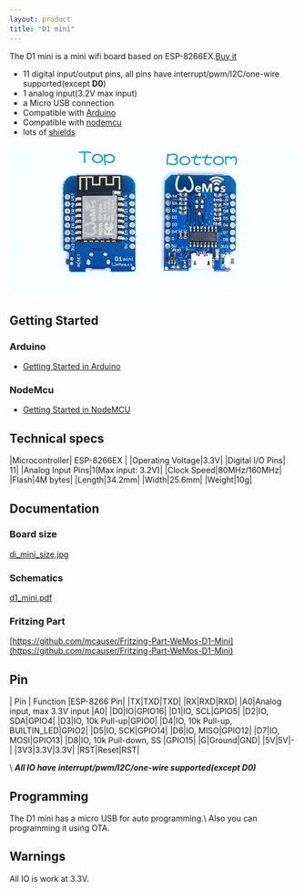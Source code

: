 ```yaml
---
layout: product
title: "D1 mini"
---  
```


The D1 mini is a mini wifi board based on ESP-8266EX.[Buy it](http://www.aliexpress.com/store/product/D1-mini-Mini-NodeMcu-4M-bytes-Lua-WIFI-Internet-of-Things-development-board-based-ESP8266/1331105_32529101036.html)

  * 11 digital input/output pins, all pins have interrupt/pwm/I2C/one-wire supported(except **D0**)
  * 1 analog input(3.2V max input)
  * a Micro USB connection
  * Compatible with [Arduino](https://github.com/esp8266/Arduino)
  * Compatible with [nodemcu](http://www.nodemcu.com)
  * lots of [shields](./mini_shields.html)

[![D1 mini](./images/mini_v2.jpg)](./images/mini_v2.jpg)

## Getting Started

### Arduino

  * [Getting Started in Arduino](/tutorial/get_started_in_arduino.html)

### NodeMcu

  * [Getting Started in NodeMCU](/tutorial/get_started_in_nodemcu.html)

## Technical specs

|Microcontroller| ESP-8266EX |
|Operating Voltage|3.3V|
|Digital I/O Pins| 11|
|Analog Input Pins|1(Max input: 3.2V)|
|Clock Speed|80MHz/160MHz|
|Flash|4M bytes|
|Length|34.2mm|
|Width|25.6mm|
|Weight|10g|

## Documentation

### Board size
[di_mini_size.jpg](./images/di_mini_size.jpg)

### Schematics

[d1_mini.pdf](./images/d1_mini.pdf)

### Fritzing Part

[https://github.com/mcauser/Fritzing-Part-WeMos-D1-Mini](https://github.com/mcauser/Fritzing-Part-WeMos-D1-Mini)


## Pin

| Pin | Function |ESP-8266 Pin|
|TX|TXD|TXD|
|RX|RXD|RXD|
|A0|Analog input, max 3.3V input |A0|
|D0|IO|GPIO16|
|D1|IO, SCL|GPIO5|
|D2|IO, SDA|GPIO4|
|D3|IO, 10k Pull-up|GPIO0|
|D4|IO, 10k Pull-up, BUILTIN_LED|GPIO2|
|D5|IO, SCK|GPIO14|
|D6|IO, MISO|GPIO12|
|D7|IO, MOSI|GPIO13|
|D8|IO, 10k Pull-down, SS |GPIO15|
|G|Ground|GND|
|5V|5V|-|
|3V3|3.3V|3.3V|
|RST|Reset|RST|

\\
***All IO have interrupt/pwm/I2C/one-wire supported(except D0)***


## Programming

The D1 mini has a micro USB for auto programming.\\
Also you can programming it using OTA.

## Warnings
All IO is work at 3.3V.